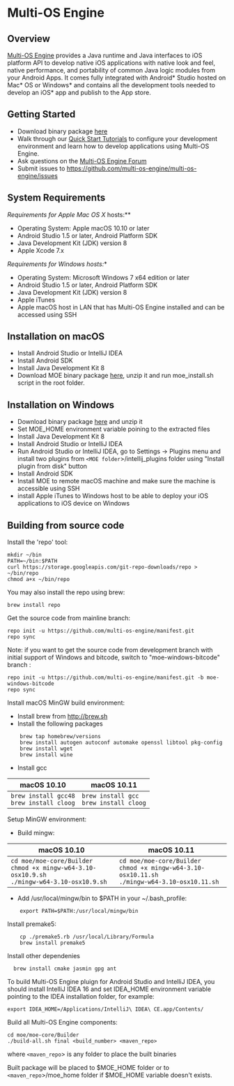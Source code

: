 Multi-OS Engine
===============

Overview
--------
[Multi-OS Engine](http://multi-os-engine.org/) provides a Java runtime and Java interfaces to iOS platform API to develop native iOS applications with native look and feel, native performance, and portability of common Java logic modules from your Android Apps. It comes fully integrated with Android* Studio hosted on Mac* OS or Windows* and contains all the development tools needed to develop an iOS* app and publish to the App store.

Getting Started
---------------

- Download binary package [here](https://github.com/multi-os-engine/multi-os-engine/releases/download/1.0.853/multi_os_engine_1.0.853.tar.gz)
- Walk through our [Quick Start Tutorials](http://doc.multi-os-engine.org) to configure your development environment and learn how to develop applications using Multi-OS Engine.
- Ask questions on the [Multi-OS Engine Forum](https://discuss.multi-os-engine.org/)
- Submit issues to https://github.com/multi-os-engine/multi-os-engine/issues


System Requirements
-------------------

**Requirements for Apple* Mac OS X* hosts:**

- Operating System: Apple macOS 10.10 or later
- Android Studio 1.5 or later, Android Platform SDK
- Java Development Kit (JDK) version 8
- Apple Xcode 7.x

**Requirements for Windows* hosts:**

- Operating System: Microsoft Windows 7 x64 edition or later
- Android Studio 1.5 or later, Android Platform SDK
- Java Development Kit (JDK) version 8
- Apple iTunes
- Apple macOS host in LAN that has Multi-OS Engine installed and can be accessed using SSH

Installation on macOS
----------------------

- Install Android Studio or IntelliJ IDEA
- Install Android SDK
- Install Java Development Kit 8
- Download MOE binary package [here](https://github.com/multi-os-engine/multi-os-engine/releases/download/1.0.853/multi_os_engine_1.0.853.tar.gz), unzip it and run moe_install.sh script in the root folder.


Installation on Windows
-----------------------

- Download binary package [here](https://github.com/multi-os-engine/multi-os-engine/releases/download/1.0.853/multi_os_engine_1.0.853.tar.gz) and unzip it
- Set MOE_HOME environment variable poining to the extracted files
- Install Java Development Kit 8
- Install Android Studio or IntelliJ IDEA
- Run Android Studio or IntelliJ IDEA, go to Settings -> Plugins menu and install two plugins from `<MOE folder`>/intellij_plugins folder using "Install plugin from disk" button
- Install Android SDK
- Install MOE to remote macOS machine and make sure the machine is accessible using SSH
- install Apple iTunes to Windows host to be able to deploy your iOS applications to iOS device on Windows

Building from source code
-------------------------

Install the 'repo' tool:
```
mkdir ~/bin
PATH=~/bin:$PATH
curl https://storage.googleapis.com/git-repo-downloads/repo > ~/bin/repo
chmod a+x ~/bin/repo
```
You may also install the repo using brew:
```
brew install repo
```

Get the source code from mainline branch:
```
repo init -u https://github.com/multi-os-engine/manifest.git
repo sync
```

Note: if you want to get the source code from development branch with initial support of Windows and bitcode, switch to "moe-windows-bitcode" branch : 
```
repo init -u https://github.com/multi-os-engine/manifest.git -b moe-windows-bitcode
repo sync
```

Install macOS MinGW build environment:
	
- Install brew from http://brew.sh
- Install the following packages
```	
	brew tap homebrew/versions
	brew install autogen autoconf automake openssl libtool pkg-config
	brew install wget
	brew install wine
```

- Install gcc

| macOS 10.10 | macOS 10.11 |
| --- | --- |
| `brew install gcc48`<br> `brew install cloog` | `brew install gcc`<br> `brew install cloog` |

Setup MinGW environment:
- Build mingw:

| macOS 10.10 | macOS 10.11 |
| --- | --- |
| `cd moe/moe-core/Builder`<br>`chmod +x mingw-w64-3.10-osx10.9.sh`<br> `./mingw-w64-3.10-osx10.9.sh`| `cd moe/moe-core/Builder`<br>`chmod +x mingw-w64-3.10-osx10.11.sh`<br> `./mingw-w64-3.10-osx10.11.sh`|


- Add /usr/local/mingw/bin to $PATH in your ~/.bash_profile:
```	
	export PATH=$PATH:/usr/local/mingw/bin
```

Install premake5:
```	
	cp ./premake5.rb /usr/local/Library/Formula
	brew install premake5
```

Install other dependenies
```
  brew install cmake jasmin gpg ant
```
To build Multi-OS Engine pluign for Android Studio and IntelliJ IDEA, you should install IntelliJ IDEA 16 and set IDEA_HOME environment variable pointing to the IDEA installation folder, for example:
```
export IDEA_HOME=/Applications/IntelliJ\ IDEA\ CE.app/Contents/
```
Build all Multi-OS Engine components:
```
cd moe/moe-core/Builder
./build-all.sh final <build_number> <maven_repo>
```
where `<maven_repo`> is any folder to place the built binaries

Built package will be placed to $MOE_HOME folder or to `<maven_repo`>/moe_home folder if $MOE_HOME variable doesn't exists.

